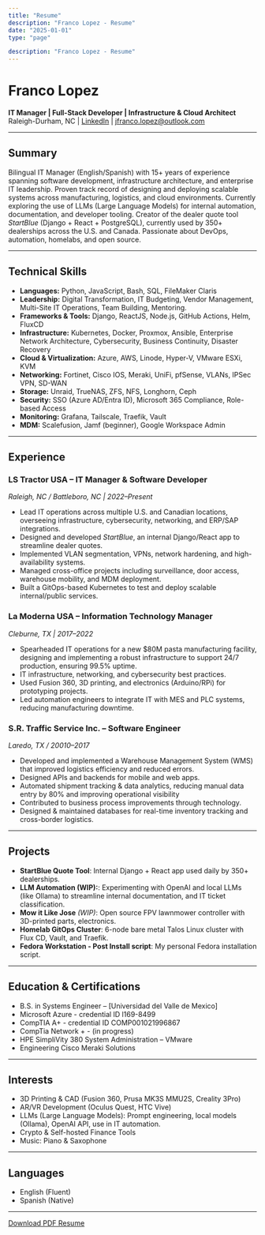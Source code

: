 ```yaml
---
title: "Resume"
description: "Franco Lopez - Resume"
date: "2025-01-01"
type: "page"

description: "Franco Lopez - Resume"
---
```


# Franco Lopez

**IT Manager | Full-Stack Developer | Infrastructure & Cloud Architect**  
Raleigh-Durham, NC | [LinkedIn](https://www.linkedin.com/in/jfranco-lopez/) | jfranco.lopez@outlook.com


---

## Summary

Bilingual IT Manager (English/Spanish) with 15+ years of experience spanning software development, infrastructure architecture, and enterprise IT leadership. Proven track record of designing and deploying scalable systems across manufacturing, logistics, and cloud environments. Currently exploring the use of LLMs (Large Language Models) for internal automation, documentation, and developer tooling. Creator of the dealer quote tool *StartBlue* (Django + React + PostgreSQL), currently used by 350+ dealerships across the U.S. and Canada. Passionate about DevOps, automation, homelabs, and open source.

---

## Technical Skills

- **Languages:** Python, JavaScript, Bash, SQL, FileMaker Claris
- **Leadership:** Digital Transformation, IT Budgeting, Vendor Management, Multi-Site IT Operations, Team Building, Mentoring.
- **Frameworks & Tools:** Django, ReactJS, Node.js, GitHub Actions, Helm, FluxCD
- **Infrastructure:** Kubernetes, Docker, Proxmox, Ansible, Enterprise Network Architecture, Cybersecurity, Business Continuity, Disaster Recovery
- **Cloud & Virtualization:** Azure, AWS, Linode, Hyper-V, VMware ESXi, KVM
- **Networking:** Fortinet, Cisco IOS, Meraki, UniFi, pfSense, VLANs, IPSec VPN, SD-WAN 
- **Storage:** Unraid, TrueNAS, ZFS, NFS, Longhorn, Ceph
- **Security:** SSO (Azure AD/Entra ID), Microsoft 365 Compliance, Role-based Access
- **Monitoring:** Grafana, Tailscale, Traefik, Vault
- **MDM:** Scalefusion, Jamf (beginner), Google Workspace Admin

---

## Experience

### **LS Tractor USA** – IT Manager & Software Developer  
*Raleigh, NC / Battleboro, NC | 2022–Present*

- Lead IT operations across multiple U.S. and Canadian locations, overseeing infrastructure, cybersecurity, networking, and ERP/SAP integrations.
- Designed and developed *StartBlue*, an internal Django/React app to streamline dealer quotes.
- Implemented VLAN segmentation, VPNs, network hardening, and high-availability systems.
- Managed cross-office projects including surveillance, door access, warehouse mobility, and MDM deployment.
- Built a GitOps-based Kubernetes to test and deploy scalable internal/public services.

### **La Moderna USA** – Information Technology Manager  
*Cleburne, TX | 2017–2022*

- Spearheaded IT operations for a new $80M pasta manufacturing facility, designing and implementing a robust infrastructure
to support 24/7 production, ensuring 99.5% uptime.
- IT infrastructure, networking, and cybersecurity best practices.
- Used Fusion 360, 3D printing, and electronics (Arduino/RPi) for prototyping projects.
- Led automation engineers to integrate IT with MES and PLC systems, reducing manufacturing downtime.

### **S.R. Traffic Service Inc.** – Software Engineer  
*Laredo, TX / 20010–2017*

- Developed and implemented a Warehouse Management System (WMS) that improved logistics efficiency and reduced errors.
- Designed APIs and backends for mobile and web apps.
- Automated shipment tracking & data analytics, reducing manual data entry by 80% and improving operational visibility
- Contributed to business process improvements through technology.
- Designed & maintained databases for real-time inventory tracking and cross-border logistics.

---

## Projects

- **StartBlue Quote Tool**: Internal Django + React app used daily by 350+ dealerships.
- **LLM Automation (WIP):**: Experimenting with OpenAI and local LLMs (like Ollama) to streamline internal documentation, and IT ticket classification.
- **Mow it Like Jose** *(WIP)*: Open source FPV lawnmower controller with 3D-printed parts, electronics.
- **Homelab GitOps Cluster**: 6-node bare metal Talos Linux cluster with Flux CD, Vault, and Traefik.
- **Fedora Workstation - Post Install script**: My personal Fedora installation script.

---

## Education & Certifications

- B.S. in Systems Engineer – [Universidad del Valle de Mexico]
- Microsoft Azure - credential ID l169-8499
- CompTIA A+ - credential ID COMP001021996867
- CompTia Network + - (in progress)
- HPE SimpliVity 380 System Administration – VMware
- Engineering Cisco Meraki Solutions

---

## Interests

- 3D Printing & CAD (Fusion 360, Prusa MK3S MMU2S, Creality 3Pro)
- AR/VR Development (Oculus Quest, HTC Vive)
- LLMs (Large Language Models): Prompt engineering, local models (Ollama), OpenAI API, use in IT automation.
- Crypto & Self-hosted Finance Tools
- Music: Piano & Saxophone


---

## Languages

- English (Fluent)
- Spanish (Native)

---

[Download PDF Resume](/FrancoLopez-Resume.pdf)
